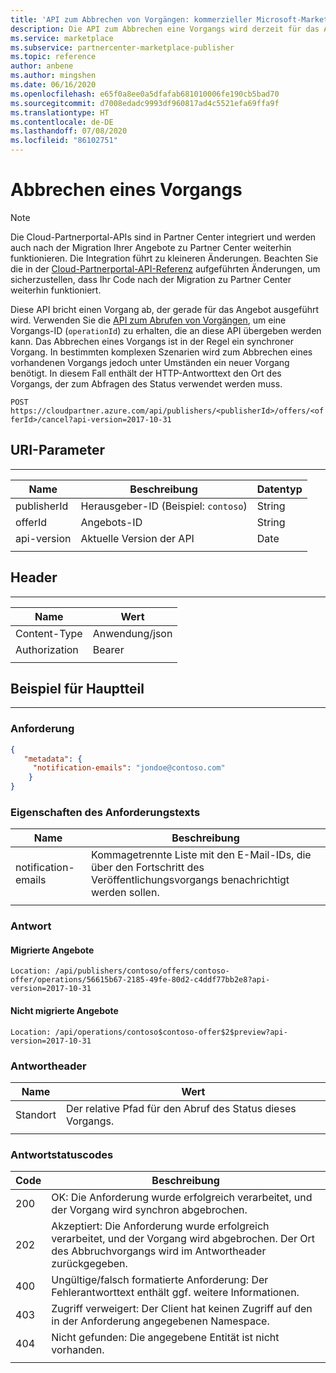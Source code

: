 ```yaml
---
title: 'API zum Abbrechen von Vorgängen: kommerzieller Microsoft-Marketplace'
description: Die API zum Abbrechen eine Vorgangs wird derzeit für das Angebot weiterentwickelt.
ms.service: marketplace
ms.subservice: partnercenter-marketplace-publisher
ms.topic: reference
author: anbene
ms.author: mingshen
ms.date: 06/16/2020
ms.openlocfilehash: e65f0a8ee0a5dfafab681010006fe190cb5bad70
ms.sourcegitcommit: d7008edadc9993df960817ad4c5521efa69ffa9f
ms.translationtype: HT
ms.contentlocale: de-DE
ms.lasthandoff: 07/08/2020
ms.locfileid: "86102751"
---
```

# <a name="cancel-operation"></a>Abbrechen eines Vorgangs

> [!NOTE]
> Die Cloud-Partnerportal-APIs sind in Partner Center integriert und werden auch nach der Migration Ihrer Angebote zu Partner Center weiterhin funktionieren. Die Integration führt zu kleineren Änderungen. Beachten Sie die in der [Cloud-Partnerportal-API-Referenz](./cloud-partner-portal-api-overview.md) aufgeführten Änderungen, um sicherzustellen, dass Ihr Code nach der Migration zu Partner Center weiterhin funktioniert.

Diese API bricht einen Vorgang ab, der gerade für das Angebot ausgeführt wird. Verwenden Sie die [API zum Abrufen von Vorgängen](./cloud-partner-portal-api-retrieve-operations.md), um eine Vorgangs-ID (`operationId`) zu erhalten, die an diese API übergeben werden kann. Das Abbrechen eines Vorgangs ist in der Regel ein synchroner Vorgang. In bestimmten komplexen Szenarien wird zum Abbrechen eines vorhandenen Vorgangs jedoch unter Umständen ein neuer Vorgang benötigt. In diesem Fall enthält der HTTP-Antworttext den Ort des Vorgangs, der zum Abfragen des Status verwendet werden muss.

  `POST https://cloudpartner.azure.com/api/publishers/<publisherId>/offers/<offerId>/cancel?api-version=2017-10-31`

## <a name="uri-parameters"></a>URI-Parameter

--------------

|  **Name**    |      **Beschreibung**                                  |    **Datentyp**  |
| ------------ |     ----------------                                  |     -----------   |
| publisherId  |  Herausgeber-ID (Beispiel: `contoso`)         |   String          |
| offerId      |  Angebots-ID                                     |   String          |
| api-version  |  Aktuelle Version der API                               |    Date           |
|  |  |  |

## <a name="header"></a>Header
------

|  **Name**              |  **Wert**         |
|  ---------             |  ----------        |
|  Content-Type          |  Anwendung/json  |
|  Authorization         |  Bearer <IHR TOKEN> |
|  |  |

## <a name="body-example"></a>Beispiel für Hauptteil
------------

### <a name="request"></a>Anforderung

``` json
{
   "metadata": {
     "notification-emails": "jondoe@contoso.com"
    }
}     
```

### <a name="request-body-properties"></a>Eigenschaften des Anforderungstexts

|  **Name**                |  **Beschreibung**                                               |
|  --------                |  ---------------                                               |
|  notification-emails     | Kommagetrennte Liste mit den E-Mail-IDs, die über den Fortschritt des Veröffentlichungsvorgangs benachrichtigt werden sollen. |
|  |  |

### <a name="response"></a>Antwort

#### <a name="migrated-offers"></a>Migrierte Angebote

`Location: /api/publishers/contoso/offers/contoso-offer/operations/56615b67-2185-49fe-80d2-c4ddf77bb2e8?api-version=2017-10-31`

#### <a name="non-migrated-offers"></a>Nicht migrierte Angebote

`Location: /api/operations/contoso$contoso-offer$2$preview?api-version=2017-10-31`

### <a name="response-header"></a>Antwortheader

|  **Name**             |    **Wert**                       |
|  ---------            |    ----------                      |
| Standort    | Der relative Pfad für den Abruf des Status dieses Vorgangs. |
|  |  |

### <a name="response-status-codes"></a>Antwortstatuscodes

| **Code**  |  **Beschreibung**                                                                       |
|  ------   |  ------------------------------------------------------------------------               |
|  200      | OK: Die Anforderung wurde erfolgreich verarbeitet, und der Vorgang wird synchron abgebrochen. |
|  202      | Akzeptiert: Die Anforderung wurde erfolgreich verarbeitet, und der Vorgang wird abgebrochen. Der Ort des Abbruchvorgangs wird im Antwortheader zurückgegeben. |
|  400      | Ungültige/falsch formatierte Anforderung: Der Fehlerantworttext enthält ggf. weitere Informationen.  |
|  403      | Zugriff verweigert: Der Client hat keinen Zugriff auf den in der Anforderung angegebenen Namespace. |
|  404      | Nicht gefunden: Die angegebene Entität ist nicht vorhanden. |
|  |  |
